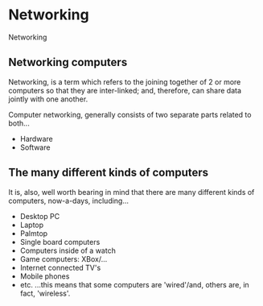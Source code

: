 # Networking
Networking

## Networking computers

Networking, is a term which refers to the joining together of 2 or more computers so that they are inter-linked; and, therefore, can share data jointly with one another.

Computer networking, generally consists of two separate parts related to both...
- Hardware
- Software

## The many different kinds of computers

It is, also, well worth bearing in mind that there are many different kinds of computers, now-a-days, including...
- Desktop PC
- Laptop
- Palmtop
- Single board computers
- Computers inside of a watch
- Game computers: XBox/...
- Internet connected TV's
- Mobile phones
- etc.
...this means that some computers are 'wired'/and, others are, in fact, 'wireless'.
